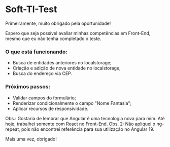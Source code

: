 # Soft-TI-Test

Primeiramente, muito obrigado pela oportunidade!

Espero que seja possível avaliar minhas competências em Front-End, mesmo que eu não tenha completado o teste.

### O que está funcionando:

- Busca de entidades anteriores no localstorage;
- Criação e adição de nova entidade no localstorage;
- Busca do endereço via CEP.

### Próximos passos:

- Validar campos do formulário;
- Renderizar condicionalmente o campo "Nome Fantasia";
- Aplicar recursos de responsividade.

Obs.: Gostaria de lembrar que Angular é uma tecnologia nova para mim. Até hoje, trabalhei somente com React no Front-End.
Obs. 2: Não apliquei o ng-repeat, pois não encontrei referência para sua utilização no Angular 19.

Mais uma vez, obrigado!